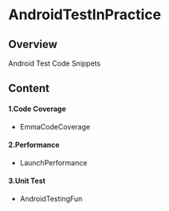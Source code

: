 AndroidTestInPractice
=====================

## Overview
Android Test Code Snippets

## Content

#### 1.Code Coverage

- EmmaCodeCoverage

#### 2.Performance

- LaunchPerformance

#### 3.Unit Test

- AndroidTestingFun

